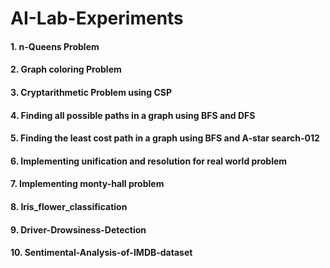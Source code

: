# AI-Lab-Experiments
#### 1. n-Queens Problem
#### 2. Graph coloring Problem
#### 3. Cryptarithmetic Problem using CSP
#### 4. Finding all possible paths in a graph using BFS and DFS
#### 5. Finding the least cost path in a graph using BFS and A-star search-012
#### 6. Implementing unification and resolution for real world problem
#### 7. Implementing monty-hall problem
#### 8. Iris_flower_classification
#### 9. Driver-Drowsiness-Detection
#### 10. Sentimental-Analysis-of-IMDB-dataset

